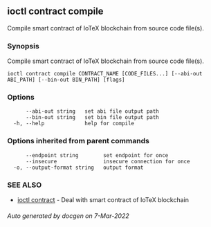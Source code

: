## ioctl contract compile

Compile smart contract of IoTeX blockchain from source code file(s).

### Synopsis

Compile smart contract of IoTeX blockchain from source code file(s).

```
ioctl contract compile CONTRACT_NAME [CODE_FILES...] [--abi-out ABI_PATH] [--bin-out BIN_PATH] [flags]
```

### Options

```
      --abi-out string   set abi file output path
      --bin-out string   set bin file output path
  -h, --help             help for compile
```

### Options inherited from parent commands

```
      --endpoint string        set endpoint for once
      --insecure               insecure connection for once
  -o, --output-format string   output format
```

### SEE ALSO

* [ioctl contract](ioctl_contract.md)	 - Deal with smart contract of IoTeX blockchain

###### Auto generated by docgen on 7-Mar-2022
